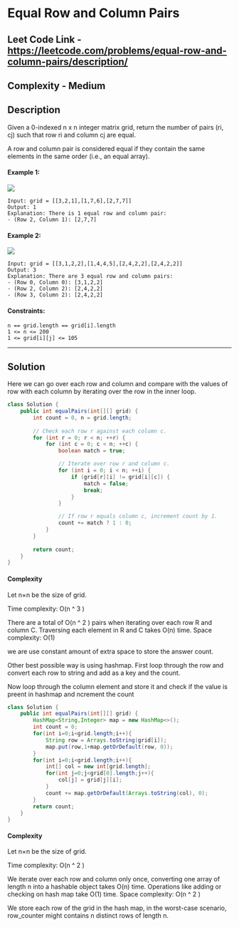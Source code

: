 # Equal Row and Column Pairs

## Leet Code Link - https://leetcode.com/problems/equal-row-and-column-pairs/description/

## Complexity - Medium

## Description
Given a 0-indexed n x n integer matrix grid, return the number of pairs (ri, cj) such that row ri and column cj are equal.

A row and column pair is considered equal if they contain the same elements in the same order (i.e., an equal array).

 

#### Example 1:
<img src = "https://assets.leetcode.com/uploads/2022/06/01/ex1.jpg" />

```
Input: grid = [[3,2,1],[1,7,6],[2,7,7]]
Output: 1
Explanation: There is 1 equal row and column pair:
- (Row 2, Column 1): [2,7,7]
```
#### Example 2:
<img src = "https://assets.leetcode.com/uploads/2022/06/01/ex2.jpg" />

```
Input: grid = [[3,1,2,2],[1,4,4,5],[2,4,2,2],[2,4,2,2]]
Output: 3
Explanation: There are 3 equal row and column pairs:
- (Row 0, Column 0): [3,1,2,2]
- (Row 2, Column 2): [2,4,2,2]
- (Row 3, Column 2): [2,4,2,2]
 ```

#### Constraints:

```
n == grid.length == grid[i].length
1 <= n <= 200
1 <= grid[i][j] <= 105
```
---
## Solution
Here we can go over each row and column and compare with the values of row with each column by iterating over the row in the inner loop.

```java
class Solution {
    public int equalPairs(int[][] grid) {
        int count = 0, n = grid.length;
        
        // Check each row r against each column c.
        for (int r = 0; r < n; ++r) {
            for (int c = 0; c < n; ++c) {
                boolean match = true;

                // Iterate over row r and column c.
                for (int i = 0; i < n; ++i) {
                    if (grid[r][i] != grid[i][c]) {
                        match = false;
                        break;
                    }
                }

                // If row r equals column c, increment count by 1.
                count += match ? 1 : 0;
            }
        }
        
        return count;
    }
}
```

#### Complexity
Let n×n be the size of grid.

Time complexity: O(n ^
3
 )

There are a total of O(n ^
2
 ) pairs when iterating over each row R and column C. Traversing each element in R and C takes O(n) time.
Space complexity: O(1)

we are use constant amount of extra space to store the answer count.

Other best possible way is using hashmap. First loop through the row and convert each row to string and add as a key and the count.

Now loop through the column element and store it and check if the value is preent in hashmap and ncrement the count

```java
class Solution {
    public int equalPairs(int[][] grid) {
        HashMap<String,Integer> map = new HashMap<>();
        int count = 0;
        for(int i=0;i<grid.length;i++){
            String row = Arrays.toString(grid[i]);
            map.put(row,1+map.getOrDefault(row, 0));
        }
        for(int i=0;i<grid.length;i++){
            int[] col = new int[grid.length];
            for(int j=0;j<grid[0].length;j++){
                col[j] = grid[j][i];
            }
            count += map.getOrDefault(Arrays.toString(col), 0);
        }
        return count;
    }
}
```
#### Complexity 
Let n×n be the size of grid.

Time complexity: O(n ^
2
 )

We iterate over each row and column only once, converting one array of length n into a hashable object takes O(n) time.
Operations like adding or checking on hash map take O(1) time.
Space complexity: O(n ^
2
 )

We store each row of the grid in the hash map, in the worst-case scenario, row_counter might contains n distinct rows of length n.

